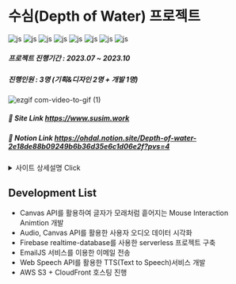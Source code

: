 # 수심(Depth of Water) 프로젝트

![js](https://img.shields.io/badge/React-20232A?style=for-the-badge&logo=react&logoColor=61DAFB)
![js](https://img.shields.io/badge/HTML5-E34F26?style=for-the-badge&logo=html5&logoColor=white)
![js](https://img.shields.io/badge/CSS3-1572B6?style=for-the-badge&logo=css3&logoColor=white)
![js](https://img.shields.io/badge/TypeScript-007ACC?style=for-the-badge&logo=typescript&logoColor=white)
![js](https://img.shields.io/badge/Tailwind_CSS-38B2AC?style=for-the-badge&logo=tailwind-css&logoColor=white)
![js](https://img.shields.io/badge/styled--components-DB7093?style=for-the-badge&logo=styled-components&logoColor=white)
![js](https://img.shields.io/badge/Firebase-039BE5?style=for-the-badge&logo=Firebase&logoColor=white)
![js](https://img.shields.io/badge/Amazon_AWS-FF9900?style=for-the-badge&logo=amazonaws&logoColor=white)

##### 프로젝트 진행기간 : 2023.07 ~ 2023.10
##### 진행인원 : 3명 (기획&디자인 2명 + 개발 1명)


![ezgif com-video-to-gif (1)](https://github.com/ohdal/Susim/assets/64900730/2d2fe46d-1692-4ad7-803b-beee26ab69c9)
##### 🔗 Site Link <https://www.susim.work>
##### 🔗 Notion Link <https://ohdal.notion.site/Depth-of-water-2e18de88b09249b6b36d35e6c1d06e2f?pvs=4>


<details>
<summary>사이트 상세설명 <span>Click</span></summary>

오프라인으로 진행한 관객 참여형 전시 수심(愁心)을 온라인으로 경험할 수 있습니다.


> 수심(愁心)
> 1. 매우 근심함 또는 그런 마음
> 2. anxiety, worry, apprehension

  
### 🌊 당신의 선택으로 만들어진 음악을 들려드립니다.

수심(불안)을 떠올리며 질문에 대한 답변을 해주세요.

답변에 따라 음악 리소스들이 합쳐져 사용자만의 음악을 만들고 들려드립니다.


### 🌊 음악을 들으며 당신의 “수심”을 작성해보세요.

수심을 배설하는동안 사용자의 마이크를 통해 사용자의 숨의기록(소리)을 받아와 시각화합니다.

시각화된 소리는 마치 물처럼 표현되고, 이는 곧 사용자의 수심의 시각화를 나타냅니다.

사용자가 작성하는 수심이 길어질수록 물의 높이가 높아지면서 사용자의 불안의 깊이를 표현합니다.

배설된 수심은 이내 다른 사용자의 수심과 합쳐지며 사라지게 됩니다.


### 🌊 “수심” 이미지를 이메일로 전송하세요.

시각화된 수심의 이미지를 이메일로 전송할 수 있습니다.


### 🌊 다른사람과 “수심”을 공유해보세요.

아카이브 페이지에서 다른사람의 수심을 살펴보세요. 

다른 사용자와 수심을 공유하며 나의 수심을 해소할 수 있습니다.
</details>


## Development List


- Canvas API를 활용하여 글자가 모래처럼 흩어지는 Mouse Interaction Animtion 개발
- Audio, Canvas API를 활용한 사용자 오디오 데이터 시각화
- Firebase realtime-database를 사용한 serverless 프로젝트 구축
- EmailJS 서비스를 이용한 이메일 전송
- Web Speech API를 활용한 TTS(Text to Speech)서비스 개발
- AWS S3 + CloudFront 호스팅 진행
